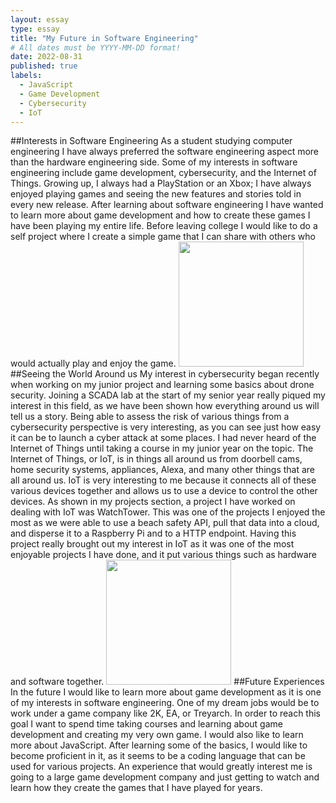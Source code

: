 ```yaml
---
layout: essay
type: essay
title: "My Future in Software Engineering"
# All dates must be YYYY-MM-DD format!
date: 2022-08-31
published: true
labels:
  - JavaScript
  - Game Development
  - Cybersecurity
  - IoT
---
```


##Interests in Software Engineering
As a student studying computer engineering I have always preferred the software engineering aspect more than the hardware engineering side. Some of my interests in software engineering include game development, cybersecurity, and the Internet of Things. Growing up, I always had a PlayStation or an Xbox; I have always enjoyed playing games and seeing the new features and stories told in every new release. After learning about software engineering I have wanted to learn more about game development and how to create these games I have been playing my entire life. Before leaving college I would like to do a self project where I create a simple game that I can share with others who would actually play and enjoy the game. 
<img width="200px" class="rounded float-start pe-4" src="../img/softwareEngineeringFuture/EA.jpg">
##Seeing the World Around us
My interest in cybersecurity began recently when working on my junior project and learning some basics about drone security. Joining a SCADA lab at the start of my senior year really piqued my interest in this field, as we have been shown how everything around us will tell us a story. Being able to assess the risk of various things from a cybersecurity perspective is very interesting, as you can see just how easy it can be to launch a cyber attack at some places.  I had never heard of the Internet of Things until taking a course in my junior year on the topic. The Internet of Things, or IoT, is in things all around us from doorbell cams, home security systems, appliances, Alexa, and many other things that are all around us. IoT is very interesting to me because it connects all of these various devices together and allows us to use a device to control the other devices. As shown in my projects section, a project I have worked on dealing with IoT was WatchTower. This was one of the projects I enjoyed the most as we were able to use a beach safety API, pull that data into a cloud, and disperse it to a Raspberry Pi and to a HTTP endpoint. Having this project really brought out my interest in IoT as it was one of the most enjoyable projects I have done, and it put various things such as hardware and software together.
<img width="200px" class="rounded float-start pe-4" src="../img/softwareEngineeringFuture/IoT.jpg">
##Future Experiences
In the future I would like to learn more about game development as it is one of my interests in software engineering. One of my dream jobs would be to work under a game company like 2K, EA, or Treyarch. In order to reach this goal I want to spend time taking courses and learning about game development and creating my very own game. I would also like to learn more about JavaScript. After learning some of the basics, I would like to become proficient in it, as it seems to be a coding language that can be used for various projects. An experience that would greatly interest me is going to a large game development company and just getting to watch and learn how they create the games that I have played for years.


